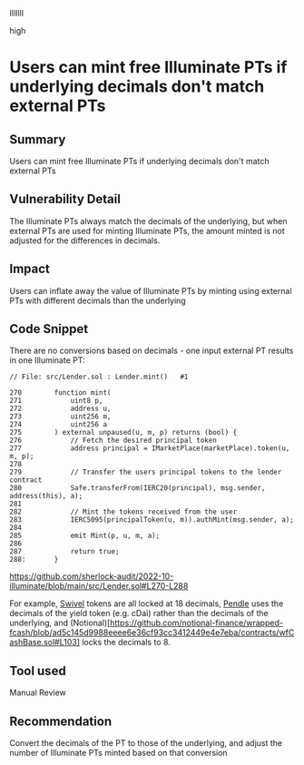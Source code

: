 IllIllI

high

# Users can mint free Illuminate PTs if underlying decimals don't match external PTs

## Summary

Users can mint free Illuminate PTs if underlying decimals don't match external PTs


## Vulnerability Detail

The Illuminate PTs always match the decimals of the underlying, but when external PTs are used for minting Illuminate PTs, the amount minted is not adjusted for the differences in decimals.


## Impact

Users can inflate away the value of Illuminate PTs by minting using external PTs with different decimals than the underlying


## Code Snippet

There are no conversions based on decimals - one input external PT results in one Illuminate PT:
```solidity
// File: src/Lender.sol : Lender.mint()   #1

270        function mint(
271            uint8 p,
272            address u,
273            uint256 m,
274            uint256 a
275        ) external unpaused(u, m, p) returns (bool) {
276            // Fetch the desired principal token
277            address principal = IMarketPlace(marketPlace).token(u, m, p);
278    
279            // Transfer the users principal tokens to the lender contract
280            Safe.transferFrom(IERC20(principal), msg.sender, address(this), a);
281    
282            // Mint the tokens received from the user
283            IERC5095(principalToken(u, m)).authMint(msg.sender, a);
284    
285            emit Mint(p, u, m, a);
286    
287            return true;
288:       }
```
https://github.com/sherlock-audit/2022-10-illuminate/blob/main/src/Lender.sol#L270-L288


For example, [Swivel](https://github.com/Swivel-Finance/swivel-v2/blob/3d96902cfbea96da0617e704e5f6b21e74f8f9ac/ERC/PErc20.sol#L84) tokens are all locked at 18 decimals, [Pendle](https://github.com/pendle-finance/pendle-core/blob/b34d265e4fe8e3a6f79bdec1ab88ab2fd49a882c/contracts/core/abstract/PendleForgeBase.sol#L148) uses the decimals of the yield token (e.g. cDai) rather than the decimals of the underlying, and (Notional)[https://github.com/notional-finance/wrapped-fcash/blob/ad5c145d9988eeee6e36cf93cc3412449e4e7eba/contracts/wfCashBase.sol#L103] locks the decimals to 8.


## Tool used

Manual Review


## Recommendation

Convert the decimals of the PT to those of the underlying, and adjust the number of Illuminate PTs minted based on that conversion
